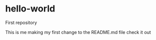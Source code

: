 # hello-world
First repository

This is me making my first change to the README.md file
check it out
